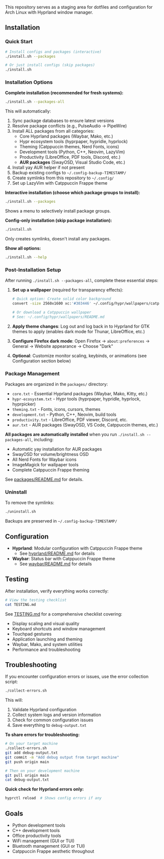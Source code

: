 This repository serves as a staging area for dotfiles and configuration for Arch Linux with Hyprland window manager.

## Installation

### Quick Start

```bash
# Install configs and packages (interactive)
./install.sh --packages

# Or just install configs (skip packages)
./install.sh
```

### Installation Options

**Complete installation (recommended for fresh systems):**
```bash
./install.sh --packages-all
```
This will automatically:
1. Sync package databases to ensure latest versions
2. Resolve package conflicts (e.g., PulseAudio → PipeWire)
3. Install ALL packages from all categories:
   - Core Hyprland packages (Waybar, Mako, etc.)
   - Hypr ecosystem tools (hyprpaper, hypridle, hyprlock)
   - Theming (Catppuccin themes, Nerd Fonts, icons)
   - Development tools (Python, C++, Neovim, LazyVim)
   - Productivity (LibreOffice, PDF tools, Discord, etc.)
   - **AUR packages** (SwayOSD, Visual Studio Code, etc.)
4. Install yay AUR helper if not present
5. Backup existing configs to `~/.config-backup-TIMESTAMP/`
6. Create symlinks from this repository to `~/.config/`
7. Set up LazyVim with Catppuccin Frappe theme

**Interactive installation (choose which package groups to install):**
```bash
./install.sh --packages
```
Shows a menu to selectively install package groups.

**Config-only installation (skip package installation):**
```bash
./install.sh
```
Only creates symlinks, doesn't install any packages.

**Show all options:**
```bash
./install.sh --help
```

### Post-Installation Setup

After running `./install.sh --packages-all`, complete these essential steps:

1. **Set up a wallpaper** (required for transparency effects):
   ```bash
   # Quick option: Create solid color background
   convert -size 2560x1600 xc:'#303446' ~/.config/hypr/wallpapers/catppuccin-frappe.png

   # Or download a Catppuccin wallpaper
   # See: ~/.config/hypr/wallpapers/README.md
   ```

2. **Apply theme changes**: Log out and log back in to Hyprland for GTK themes to apply (enables dark mode for Thunar, LibreOffice, etc.)

3. **Configure Firefox dark mode**: Open Firefox → `about:preferences` → General → Website appearance → Choose "Dark"

4. **Optional**: Customize monitor scaling, keybinds, or animations (see Configuration section below)

### Package Management

Packages are organized in the `packages/` directory:
- `core.txt` - Essential Hyprland packages (Waybar, Mako, Kitty, etc.)
- `hypr-ecosystem.txt` - Hypr tools (hyprpaper, hypridle, hyprlock, hyprpicker)
- `theming.txt` - Fonts, icons, cursors, themes
- `development.txt` - Python, C++, Neovim, build tools
- `productivity.txt` - LibreOffice, PDF viewer, Discord, etc.
- `aur.txt` - AUR packages (SwayOSD, VS Code, Catppuccin themes, etc.)

**All packages are automatically installed** when you run `./install.sh --packages-all`, including:
- Automatic yay installation for AUR packages
- SwayOSD for volume/brightness OSD
- All Nerd Fonts for Waybar icons
- ImageMagick for wallpaper tools
- Complete Catppuccin Frappe theming

See [packages/README.md](packages/README.md) for details.

### Uninstall

To remove the symlinks:
```bash
./uninstall.sh
```

Backups are preserved in `~/.config-backup-TIMESTAMP/`

## Configuration

- **Hyprland**: Modular configuration with Catppuccin Frappe theme
  - See [hyprland/README.md](hyprland/README.md) for details
- **Waybar**: Status bar with Catppuccin Frappe theme
  - See [waybar/README.md](waybar/README.md) for details

## Testing

After installation, verify everything works correctly:

```bash
# View the testing checklist
cat TESTING.md
```

See [TESTING.md](TESTING.md) for a comprehensive checklist covering:
- Display scaling and visual quality
- Keyboard shortcuts and window management
- Touchpad gestures
- Application launching and theming
- Waybar, Mako, and system utilities
- Performance and troubleshooting

## Troubleshooting

If you encounter configuration errors or issues, use the error collection script:

```bash
./collect-errors.sh
```

This will:
1. Validate Hyprland configuration
2. Collect system logs and version information
3. Check for common configuration issues
4. Save everything to `debug-output.txt`

**To share errors for troubleshooting:**
```bash
# On your target machine
./collect-errors.sh
git add debug-output.txt
git commit -m "Add debug output from target machine"
git push origin main

# Then on your development machine
git pull origin main
cat debug-output.txt
```

**Quick check for Hyprland errors only:**
```bash
hyprctl reload  # Shows config errors if any
```

## Goals

- Python development tools
- C++ development tools
- Office productivity tools
- WiFi management (GUI or TUI)
- Bluetooth management (GUI or TUI)
- Catppuccin Frappe aesthetic throughout
